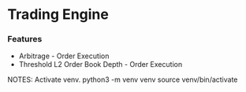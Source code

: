 # Trading Engine

### Features

* Arbitrage - Order Execution
* Threshold L2 Order Book Depth - Order Execution


NOTES: Activate venv.
python3 -m venv venv
source venv/bin/activate
